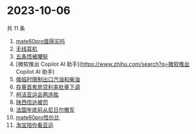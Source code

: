 # 2023-10-06

共 11 条

<!-- BEGIN -->
<!-- 最后更新时间 Fri Oct 06 2023 11:08:57 GMT+0800 (China Standard Time) -->

1. [mate60pro值得买吗](https://www.zhihu.com/search?q=mate60pro值得买吗)
1. [无线耳机](https://www.zhihu.com/search?q=无线耳机)
1. [五条悟被腰斩](https://www.zhihu.com/search?q=五条悟被腰斩)
1. [微软推出 Copilot AI 助手](https://www.zhihu.com/search?q=微软推出 Copilot AI
   助手)
1. [俄临时限制出口汽油和柴油](https://www.zhihu.com/search?q=俄临时限制出口汽油和柴油)
1. [存量首套房贷利率批量下调](https://www.zhihu.com/search?q=存量首套房贷利率批量下调)
1. [柯洁亚运会两连胜](https://www.zhihu.com/search?q=柯洁亚运会两连胜)
1. [陕西信达被罚](https://www.zhihu.com/search?q=陕西信达被罚)
1. [法国年底前从尼日尔撤军](https://www.zhihu.com/search?q=法国年底前从尼日尔撤军)
1. [mate60pro性价比](https://www.zhihu.com/search?q=mate60pro性价比)
1. [淘宝陪你看亚运](https://www.zhihu.com/search?q=淘宝陪你看亚运)

<!-- END -->
